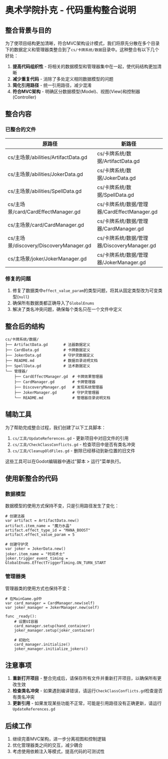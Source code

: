 # 奥术学院扑克 - 代码重构整合说明

## 整合背景与目的

为了使项目结构更加清晰，符合MVC架构设计模式，我们将原先分散在多个目录下的数据定义和管理器类整合到了`cs/卡牌系统/数据`目录中。这种整合有以下几个好处：

1. **提高代码组织性** - 将相关的数据模型和管理器集中在一起，使代码结构更加清晰
2. **减少重复代码** - 消除了多处定义相同数据模型的问题
3. **简化引用路径** - 统一引用路径，减少混淆
4. **符合MVC架构** - 明确区分数据模型(Model)、视图(View)和控制器(Controller)

## 整合内容

### 已整合的文件

| 原路径 | 新路径 |
|-------|-------|
| cs/主场景/abilities/ArtifactData.gd | cs/卡牌系统/数据/ArtifactData.gd |
| cs/主场景/abilities/JokerData.gd | cs/卡牌系统/数据/JokerData.gd |
| cs/主场景/abilities/SpellData.gd | cs/卡牌系统/数据/SpellData.gd |
| cs/主场景/card/CardEffectManager.gd | cs/卡牌系统/数据/管理器/CardEffectManager.gd |
| cs/主场景/card/CardManager.gd | cs/卡牌系统/数据/管理器/CardManager.gd |
| cs/主场景/discovery/DiscoveryManager.gd | cs/卡牌系统/数据/管理器/DiscoveryManager.gd |
| cs/主场景/joker/JokerManager.gd | cs/卡牌系统/数据/管理器/JokerManager.gd |

### 修复的问题

1. 修复了数据类中`effect_value_param`的类型问题，将其从固定类型改为可变类型(`null`)
2. 确保所有数据类都正确导入了`GlobalEnums`
3. 解决了类名冲突问题，确保每个类名只在一个文件中定义

## 整合后的结构

```
cs/卡牌系统/数据/
├── ArtifactData.gd       # 法器数据定义
├── CardData.gd           # 卡牌数据定义
├── JokerData.gd          # 守护灵数据定义
├── README.md             # 数据目录说明文档
├── SpellData.gd          # 法术数据定义
└── 管理器/
    ├── CardEffectManager.gd  # 卡牌效果管理器
    ├── CardManager.gd        # 卡牌管理器
    ├── DiscoveryManager.gd   # 发现系统管理器
    ├── JokerManager.gd       # 守护灵管理器
    └── README.md             # 管理器目录说明文档
```

## 辅助工具

为了帮助完成整合过程，我们创建了以下工具脚本：

1. `cs/工具/UpdateReferences.gd` - 更新项目中对旧文件的引用
2. `cs/工具/CheckClassConflicts.gd` - 检查项目中是否有类名冲突
3. `cs/工具/CleanupOldFiles.gd` - 删除已经移动到新位置的旧文件

这些工具可以在Godot编辑器中通过"脚本 > 运行"菜单执行。

## 使用新整合的代码

### 数据模型

数据模型的使用方式保持不变，只是引用路径发生了变化：

```gdscript
# 创建法器
var artifact = ArtifactData.new()
artifact.item_name = "魔力水晶"
artifact.effect_type_id = "MANA_BOOST"
artifact.effect_value_param = 5

# 创建守护灵
var joker = JokerData.new()
joker.item_name = "时间术士"
joker.trigger_event_timing = GlobalEnums.EffectTriggerTiming.ON_TURN_START
```

### 管理器类

管理器类的使用方式也保持不变：

```gdscript
# 在MainGame.gd中
var card_manager = CardManager.new(self)
var joker_manager = JokerManager.new(self)

func _ready():
    # 设置UI容器
    card_manager.setup(hand_container)
    joker_manager.setup(joker_container)
    
    # 初始化
    card_manager.initialize()
    joker_manager.initialize_jokers()
```

## 注意事项

1. **重新打开项目** - 整合完成后，请保存所有文件并重新打开项目，以确保所有更改生效
2. **检查类名冲突** - 如果遇到编译错误，请运行`CheckClassConflicts.gd`检查是否有类名冲突
3. **更新引用** - 如果发现某些功能不正常，可能是引用路径没有正确更新，请运行`UpdateReferences.gd`

## 后续工作

1. 继续完善MVC架构，进一步分离视图和控制逻辑
2. 优化管理器类之间的交互，减少耦合
3. 考虑使用依赖注入等模式，提高代码的可测试性 